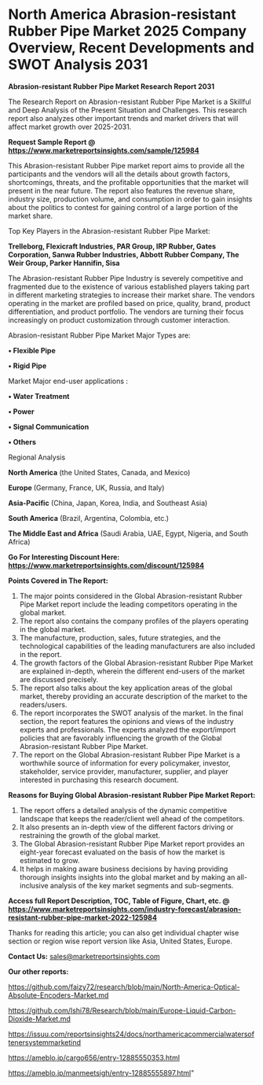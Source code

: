 # North America Abrasion-resistant Rubber Pipe Market 2025 Company Overview, Recent Developments and SWOT Analysis 2031

<strong>Abrasion-resistant Rubber Pipe Market Research Report 2031</strong>

The Research Report on Abrasion-resistant Rubber Pipe Market is a Skillful and Deep Analysis of the Present Situation and Challenges. This research report also analyzes other important trends and market drivers that will affect market growth over 2025-2031.

<strong>Request Sample Report @ <a href=https://www.marketreportsinsights.com/sample/125984>https://www.marketreportsinsights.com/sample/125984</a></strong>

This Abrasion-resistant Rubber Pipe market report aims to provide all the participants and the vendors will all the details about growth factors, shortcomings, threats, and the profitable opportunities that the market will present in the near future. The report also features the revenue share, industry size, production volume, and consumption in order to gain insights about the politics to contest for gaining control of a large portion of the market share.

Top Key Players in the Abrasion-resistant Rubber Pipe Market:

<strong>Trelleborg, Flexicraft Industries, PAR Group, IRP Rubber, Gates Corporation, Sanwa Rubber Industries, Abbott Rubber Company, The Weir Group, Parker Hannifin, Sisa</strong>

The Abrasion-resistant Rubber Pipe Industry is severely competitive and fragmented due to the existence of various established players taking part in different marketing strategies to increase their market share. The vendors operating in the market are profiled based on price, quality, brand, product differentiation, and product portfolio. The vendors are turning their focus increasingly on product customization through customer interaction.

Abrasion-resistant Rubber Pipe Market Major Types are:

<strong>• Flexible Pipe

• Rigid Pipe</strong>

Market Major end-user applications :

<strong>• Water Treatment

• Power

• Signal Communication

• Others</strong>

Regional Analysis

</u><strong><b>North America</b></strong> (the United States, Canada, and Mexico)

<strong><b>Europe </b></strong>(Germany, France, UK, Russia, and Italy)

<strong><b>Asia-Pacific</b></strong> (China, Japan, Korea, India, and Southeast Asia)

<strong><b>South America</b></strong> (Brazil, Argentina, Colombia, etc.)

<strong><b>The Middle East and Africa</b></strong> (Saudi Arabia, UAE, Egypt, Nigeria, and South Africa)

<strong>Go For Interesting Discount Here: <a href=https://www.marketreportsinsights.com/discount/125984>https://www.marketreportsinsights.com/discount/125984</a></strong>

<strong>Points Covered in The Report:</strong>
<ol>
  <li>The major points considered in the Global Abrasion-resistant Rubber Pipe Market report include the leading competitors operating in the global market.</li>
  <li>The report also contains the company profiles of the players operating in the global market.</li>
  <li>The manufacture, production, sales, future strategies, and the technological capabilities of the leading manufacturers are also included in the report.</li>
  <li>The growth factors of the Global Abrasion-resistant Rubber Pipe Market are explained in-depth, wherein the different end-users of the market are discussed precisely.</li>
  <li>The report also talks about the key application areas of the global market, thereby providing an accurate description of the market to the readers/users.</li>
  <li>The report incorporates the SWOT analysis of the market. In the final section, the report features the opinions and views of the industry experts and professionals. The experts analyzed the export/import policies that are favorably influencing the growth of the Global Abrasion-resistant Rubber Pipe Market.</li>
  <li>The report on the Global Abrasion-resistant Rubber Pipe Market is a worthwhile source of information for every policymaker, investor, stakeholder, service provider, manufacturer, supplier, and player interested in purchasing this research document.</li>
</ol>
<strong>Reasons for Buying Global Abrasion-resistant Rubber Pipe Market Report:</strong>

<ol>
  <li>The report offers a detailed analysis of the dynamic competitive landscape that keeps the reader/client well ahead of the competitors.</li>
  <li>It also presents an in-depth view of the different factors driving or restraining the growth of the global market.</li>
  <li>The Global Abrasion-resistant Rubber Pipe Market report provides an eight-year forecast evaluated on the basis of how the market is estimated to grow.</li>
  <li>It helps in making aware business decisions by having providing thorough insights insights into the global market and by making an all-inclusive analysis of the key market segments and sub-segments.</li>
</ol>
<strong>Access full Report Description, TOC, Table of Figure, Chart, etc. @ <a href=https://www.marketreportsinsights.com/industry-forecast/abrasion-resistant-rubber-pipe-market-2022-125984>https://www.marketreportsinsights.com/industry-forecast/abrasion-resistant-rubber-pipe-market-2022-125984</a></strong>


Thanks for reading this article; you can also get individual chapter wise section or region wise report version like Asia, United States, Europe.

<strong>Contact Us:</strong>
sales@marketreportsinsights.com

<strong>Our other reports:</strong>

<a href=https://github.com/faizy72/research/blob/main/North-America-Optical-Absolute-Encoders-Market.md>https://github.com/faizy72/research/blob/main/North-America-Optical-Absolute-Encoders-Market.md</a>

<a href=https://github.com/Ishi78/Research/blob/main/Europe-Liquid-Carbon-Dioxide-Market.md>https://github.com/Ishi78/Research/blob/main/Europe-Liquid-Carbon-Dioxide-Market.md</a>

<a href=https://issuu.com/reportsinsights24/docs/northamericacommercialwatersoftenersystemmarketind>https://issuu.com/reportsinsights24/docs/northamericacommercialwatersoftenersystemmarketind</a>

<a href=https://ameblo.jp/cargo656/entry-12885550353.html>https://ameblo.jp/cargo656/entry-12885550353.html</a>

<a href=https://ameblo.jp/manmeetsigh/entry-12885555897.html>https://ameblo.jp/manmeetsigh/entry-12885555897.html</a>"
